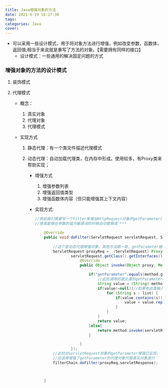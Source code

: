 ```yaml
---
title: Java增强对象的方法
date: 2021-6-19 16:27:30
tags:
categories: Java
cover:
---
```


- 可以采用一些设计模式，用于将对象方法进行增强，例如改变参数，函数体，返回值;相当于来说就是重写了方法的对象。【需要拥有同样的接口】
  - 设计模式：一些通用的解决固定问题的方式

### 增强对象的方法的设计模式

1. 装饰模式

2. 代理模式

   - 概念：

     1. 真实对象
     2. 代理对象
     3. 代理模式

   - 实现方式

     1. 静态代理：有一个类文件描述代理模式

     2. 动态代理：自动加载代理类，在内存中形成。使用较多，有Proxy类来帮助实现；

        - 增强方式

          1. 增强参数列表
          2. 增强返回值类型
          3. 增强函数体内容（但只能增强其上下文内容）

        - 实现方式:

          ```java
          //例如我们需要写一个filter来增加HttpRequest对象的getParameter()方法
          //使其能够在参数的值为敏感词的时候自动替换成 ***
          
              @Override
              public void doFilter(ServletRequest servletRequest, ServletResponse servletResponse, FilterChain filterChain) throws IOException, ServletException {
                  
                  //这个是动态代理增强对象，其他方法都一致，getParameter被增强了
                  ServletRequest proxyReq =  (ServletRequest) Proxy.newProxyInstance(servletRequest.getClass().getClassLoader(),
                          servletRequest.getClass().getInterfaces(), new InvocationHandler() {
                              @Override
                              public Object invoke(Object proxy, Method method, Object[] args) throws Throwable {
          
                                  if("getParameter".equals(method.getName())){
                                      //此处调用的是主类的getParameterMap方法
                                      String value = (String) method.invoke(servletRequest,args);
                                      if(value!=null){//如果有此类输入参数
                                          for (String s : list) {
                                              if(value.contains(s)){
                                                  value = value.replaceAll(s, "***");
                                              }
                                          }
                                      }
                                      return value;
                                  }else{
                                      return method.invoke(servletRequest,args);
                                  }
          
                              }
                          });
                  //此时对servletRequest对象的getParameter增强已实现，
                  //应该用增强了getParameter的代理对象代替真实对象放行
                  filterChain.doFilter(proxyReq,servletResponse);
          
          
          
              }
          ```
          
          